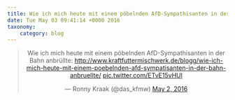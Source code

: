```yaml
---
title: Wie ich mich heute mit einem pöbelnden AfD-Sympathisanten in der Bahn anbrüllte: http://www.kraftfuttermischwerk.de/blogg/wie-ich-mich-heute-mit-einem-poebelnden-afd-sympatisanten-in-der-bahn-anbruellte/ http://twitter.com/das_kfmw/status/727234610912989184/photo/1
date: Tue May 03 09:41:14 +0000 2016
taxonomy:
    category: blog
---
```

<blockquote class="twitter-tweet" align="center"><p lang="de" dir="ltr">Wie ich mich heute mit einem pöbelnden AfD-Sympathisanten in der Bahn anbrüllte: <a href="http://www.kraftfuttermischwerk.de/blogg/wie-ich-mich-heute-mit-einem-poebelnden-afd-sympatisanten-in-der-bahn-anbruellte/">http://www.kraftfuttermischwerk.de/blogg/wie-ich-mich-heute-mit-einem-poebelnden-afd-sympatisanten-in-der-bahn-anbruellte/</a> <a href="http://twitter.com/das_kfmw/status/727234610912989184/photo/1">pic.twitter.com/ETvE15vHUl</a></p>&mdash; Ronny Kraak (@das_kfmw) <a href="https://twitter.com/das_kfmw/status/727234610912989184">May 2, 2016</a></blockquote>
